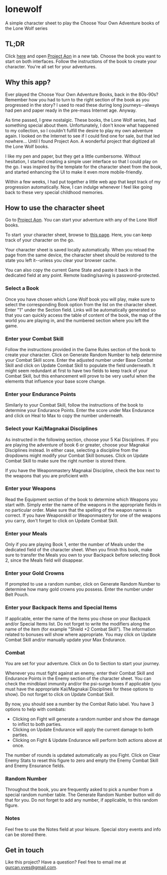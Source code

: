 # lonewolf
A simple character sheet to play the Choose Your Own Adventure books of the Lone Wolf series

## TL;DR

Click [here](http://lonewolf.yvesgurcan.com/build) and open [Project Aon](https://www.projectaon.org/en/Main/Books) in a new tab. Choose the book you want to start on both interfaces. Follow the instructions of the book to create your character. You're all set for your adventures.

## Why this app?

Ever played the Choose Your Own Adventure Books, back in the 80s-90s? Remember how you had to turn to the right section of the book as you progressed in the story? I used to read these during long journeys--always had pen and paper ready in the pre-mass Internet age. Anyway.

As time passed, I grew nostalgic. These books, the Lone Wolf series, had something special about them. Unfortunately, I don't know what happened to my collection, so I couldn't fulfill the desire to play my own adventure again. I looked on the Internet to see if I could find one for sale, but that led nowhere... Until I found Project Aon. A wonderful project that digitized all the Lone Wolf books.

I like my pen and paper, but they get a little cumbersome. Without hesitation, I started creating a simple user interface so that I could play on the go. I was inspired by the template for the character sheet from the book, and started enhancing the UI to make it even more mobile-friendly.

Within a few weeks, I had put together a little web app that kept track of my progression automatically. Now, I can indulge whenever I feel like going back to these very special childhood memories.

## How to use the character sheet

Go to [Project Aon](https://www.projectaon.org/en/Main/Home>). You can start your adventure with any of the Lone Wolf books.

To start  your character sheet, browse to [this page](http://lonewolf.yvesgurcan.com/build). Here, you can keep track of your character on the go.

Your character sheet is saved locally automatically. When you reload the page from the same device, the character sheet should be restored to the state you left it--unless you clear your browser cache.

You can also copy the current Game State and paste it back in the dedicated field at any point. Remote loading/saving is password-protected.

### Select a Book

Once you have chosen which Lone Wolf book you will play, make sure to select the corresponding Book option from the list on the character sheet. Enter "1" under the Section field. Links will be automatically generated so that you can quickly access the table of content of the book, the map of the world you are playing in, and the numbered section where you left the game.

### Enter your Combat Skill

Follow the instructions provided in the Game Rules section of the book to create your character. Click on Generate Random Number to help determine your Combat Skill score. Enter the adjusted number under Base Combat Skill and click on Update Combat Skill to populate the field underneath. It might seem redundant at first to have two fields to keep track of your Combat Skill, but this enhancement will prove to be very useful when the elements that influence your base score change.

### Enter your Endurance Points

Similarly to your Combat Skill, follow the instructions of the book to determine your Endurance Points. Enter the score under Max Endurance and click on Heal to Max to copy the number underneath.

### Select your Kai/Magnakai Disciplines

As instructed in the following section, choose your 5 Kai Disciplines. If you are playing the adventure of book 6 or greater, choose your Magnakai Disciplines instead. In either case, selecting a discipline from the dropdowns might modify your Combat Skill bonuses. Click on Update Combat Skill to make sure the right number is stored there.

If you have the Weaponmastery Magnakai Discipline, check the box next to the weapons that you are proficient with

### Enter your Weapons

Read the Equipment section of the book to determine which Weapons you start with. Simply enter the name of the weapons in the appropriate fields in no particular order. Make sure that the spelling of the weapon names is correct. If you have Weaponskill or Weaponmastery for one of the weapons you carry, don't forget to click on Update Combat Skill.

### Enter your Meals

Only if you are playing Book 1, enter the number of Meals under the dedicated field of the character sheet. When you finish this book, make sure to transfer the Meals you own to your Backpack before selecting Book 2, since the Meals field will disappear.

### Enter your Gold Crowns

If prompted to use a random number, click on Generate Random Number to determine how many gold crowns you possess. Enter the number under Belt Pouch.

### Enter your Backpack Items and Special Items

If applicable, enter the name of the items you chose on your Backpack and/or Special Items list. Do not forget to write the modifiers along the name of the item (for example "Shield +2 Combat Skill"). The information related to bonuses will show where appropriate. You may click on Update Combat Skill and/or manually update your Max Endurance.

### Combat

You are set for your adventure. Click on Go to Section to start your journey.

Whenever you must fight against an enemy, enter their Combat Skill and Endurance Points in the Enemy section of the character sheet. You can check the mindblast immunity and/or the psi-surge boxes if applicable (you must have the appropriate Kai/Magnakai Disciplines for these options to show). Do not forget to click on Update Combat Skill. 

By now, you should see a number by the Combat Ratio label. You have 3 options to help with combats:
- Clicking on Fight will generate a random number and show the damage to inflict to both parties.
- Clicking on Update Endurance will apply the current damage to both parties.
- Clicking on Fight & Update Endurance will perform both actions above at once.

The number of rounds is updated automatically as you Fight. Click on Clear Enemy Stats to reset this figure to zero and empty the Enemy Combat Skill and Enemy Ensurance fields.

### Random Number

Throughout the book, you are frequently asked to pick a number from a special random number table. The Generate Random Number button will do that for you. Do not forget to add any number, if applicable, to this random figure.

### Notes

Feel free to use the Notes field at your leisure. Special story events and info can be stored there.

## Get in touch

Like this project? Have a question? Feel free to email me at gurcan.yves@gmail.com.

